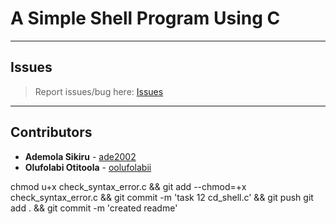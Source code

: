 # A Simple Shell Program Using C

---

## Issues

> Report issues/bug here: [Issues](https://github.com/oolufolabii/simple_shell/issues)

---

## Contributors

+ **Ademola Sikiru** - [ade2002](https://github.com/Ade2002/)
+ **Olufolabi Otitoola** - [oolufolabii](github.com/oolufolabii/)


chmod u+x check_syntax_error.c && git add --chmod=+x check_syntax_error.c && git commit -m 'task 12 cd_shell.c' && git push
git add . && git commit -m 'created readme'
